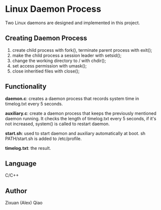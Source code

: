 # Linux Daemon Process
Two Linux daemons are designed and implemented in this project. 

## Creating Daemon Process
1. create child process with fork(), terminate parent process with exit(); 
2. make the child process a session leader with setsid(); 
3. change the working directory to / with chdir(); 
4. set access permission with umask();
5. close inheritied files with close();

## Functionality
**daemon.c**: creates a daemon process that records system time in timelog.txt every 5 seconds. 

**auxiliary.c**: create a daemon process that keeps the previously mentioned daemon running. It checks the length of timelog.txt every 5 seconds, if it's not increased, system() is called to restart daemon.

**start.sh**: used to start daemon and auxiliary automatically at boot. sh PATH/start.sh is added to /etc/profile. 

**timelog.txt**: the result. 

## Language
C/C++

## Author
Zixuan (Alex) Qiao

